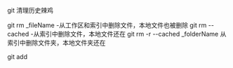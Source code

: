 git 清理历史辣鸡

git rm _fileName -从工作区和索引中删除文件，本地文件也被删除
git rm --cached  -从索引中删除文件，本地文件还在
git rm -r --cached _folderName 从索引中删除文件夹，本地文件夹还在

git add 